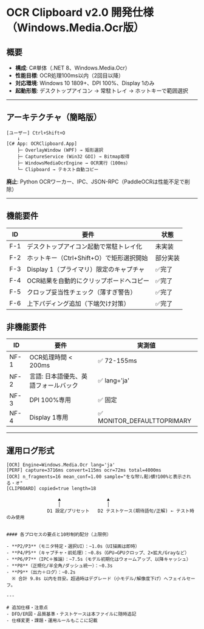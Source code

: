# OCR Clipboard v2.0 開発仕様（Windows.Media.Ocr版）

## 概要
- **構成**: C#単体（.NET 8、Windows.Media.Ocr）
- **性能目標**: OCR処理100ms以内（2回目以降）
- **対応環境**: Windows 10 1809+、DPI 100%、Display 1のみ
- **起動形態**: デスクトップアイコン → 常駐トレイ → ホットキーで範囲選択

---

## アーキテクチャ（簡略版）

```
[ユーザー] Ctrl+Shift+O
    ↓
[C# App: OCRClipboard.App]
    ├─ OverlayWindow (WPF) → 矩形選択
    ├─ CaptureService (Win32 GDI) → Bitmap取得
    ├─ WindowsMediaOcrEngine → OCR実行（100ms）
    └─ Clipboard → テキスト自動コピー
```

**廃止**: Python OCRワーカー、IPC、JSON-RPC（PaddleOCRは性能不足で削除）

---

## 機能要件

| ID | 要件 | 状態 |
|----|------|------|
| F-1 | デスクトップアイコン起動で常駐トレイ化 | 未実装 |
| F-2 | ホットキー（Ctrl+Shift+O）で矩形選択開始 | 部分実装 |
| F-3 | Display 1（プライマリ）限定のキャプチャ | ✅完了 |
| F-4 | OCR結果を自動的にクリップボードへコピー | ✅完了 |
| F-5 | クロップ妥当性チェック（薄すぎ警告） | ✅完了 |
| F-6 | 上下パディング追加（下端欠け対策） | ✅完了 |

## 非機能要件

| ID | 要件 | 実測値 |
|----|------|--------|
| NF-1 | OCR処理時間 < 200ms | ✅ 72-155ms |
| NF-2 | 言語: 日本語優先、英語フォールバック | ✅ lang='ja' |
| NF-3 | DPI 100%専用 | ✅ 固定 |
| NF-4 | Display 1専用 | ✅ MONITOR_DEFAULTTOPRIMARY |

---

## 運用ログ形式

```
[OCR] Engine=Windows.Media.Ocr lang='ja'
[PERF] capture=3716ms convert=115ms ocr=72ms total=4000ms
[OCR] n_fragments=16 mean_conf=1.00 sample="をな帑ｿ｡鬆ｼ蠎ｦ100%と表示される・オ"
[CLIPBOARD] copied=true length=18
```
                       ▲                 ▲
                       │                 │
                   D1 設定/プリセット   D2 テストケース(期待語句/正解) ← テスト時のみ使用
```

#### 各プロセスの要点と10秒制約配分（上限例）

- **P2/P3**（モニタ特定・選択UI）：~1.0s（UI描画は即時）
- **P4/P5**（キャプチャ・前処理）：~0.8s（GPU→GPUクロップ、2×拡大/Grayなど）
- **P6/P7**（IPC＋推論）：~7.5s（モデル初期化はウォームアップ、以降キャッシュ）
- **P8**（正規化/半全角/ダッシュ統一）：~0.3s
- **P9**（出力＋ログ）：~0.2s
  ※ 合計 9.8s 以内を目安。超過時はデグレード（小モデル/解像度下げ）へフェイルセーフ。

---

# 追加仕様・注意点
- DFD/ER図・品質基準・テストケースは本ファイルに随時追記
- 仕様変更・課題・運用ルールもここに記載
